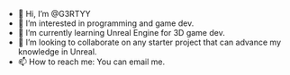 - 👋 Hi, I’m @G3RTYY
- 👀 I’m interested in programming and game dev.
- 🌱 I’m currently learning Unreal Engine for 3D game dev.
- 💞️ I’m looking to collaborate on any starter project that can advance my knowledge in Unreal.
- 📫 How to reach me: You can email me.

<!---
G3RTYY/G3RTYY is a ✨ special ✨ repository because its `README.md` (this file) appears on your GitHub profile.
You can click the Preview link to take a look at your changes.
--->
